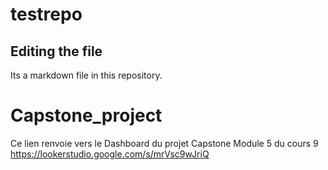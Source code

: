 # testrepo

## Editing the file

Its a markdown file in this repository.

# Capstone_project
Ce lien renvoie vers le Dashboard du projet Capstone Module 5 du cours 9
https://lookerstudio.google.com/s/mrVsc9wJriQ
